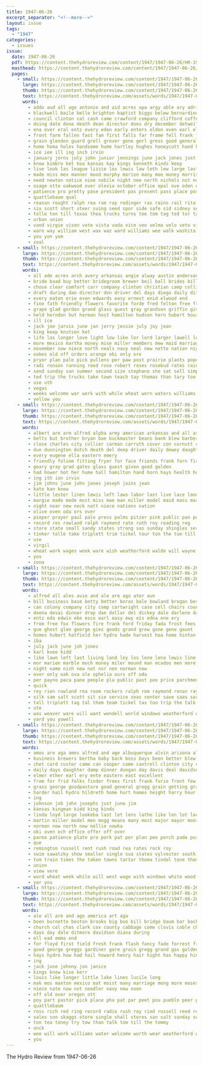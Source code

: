 ```yaml
---
title: 1947-06-26
excerpt_separator: "<!--more-->"
layout: issue
tags:
  - "1947"
categories:
  - issues
issue:
  date: 1947-06-26
  pdf: https://content.thehydroreview.com/content/1947/1947-06-26/HR-1947-06-26.pdf
  masthead: https://content.thehydroreview.com/content/1947/1947-06-26/masthead/HR-1947-06-26.jpg
  pages:
    - small: https://content.thehydroreview.com/content/1947/1947-06-26/small/HR-1947-06-26-01.jpg
      large: https://content.thehydroreview.com/content/1947/1947-06-26/large/HR-1947-06-26-01.jpg
      thumb: https://content.thehydroreview.com/content/1947/1947-06-26/thumbnails/HR-1947-06-26-01.jpg
      text: https://content.thehydroreview.com/assets/words/1947/1947-06-26/HR-1947-06-26-01.txt
      words:
        - addo aud all age antonio and aid acres apa argy able ary adrian arm ago appleman acre agent asa ast arkansas art angeles are
        - blackwell baile belle brighton baptist biggs belew bernardino began barber barton bank butt browne business bixler block bernice blough belt both bell bill brings branson bridgeport bones beak bird band below born big brought been bunch butler bassler boy belon body buckmaster back brothers bay baum bowman but brother best
        - council clinton cal cash came crawford company clifford coffee congress come cording christian cordell cacy courage camp church comings chamber county court carpenter cari coleman clyde couty curtis child carruth clark claude collier course catching cooler cot caddo cover can cole custer city col cos car cor craft care class charles christmas check cali
        - doing date done death dean director does dry december detweiler door dub day during don dinner days devel dark down davis dees delay daughter duncan daughters daugherty
        - ena ever eral entz every eden early enters eldon even earl elk ethel elmer era eke
        - front farm fallen fast fam first falls far frame fell frank fred fond fire fall from few for friend fay fiscal friday finley field frost fort farra fund
        - grain glendon guard grell grover gone gerl gress good general goods grail gin guest grace going george getting grand glass graham guess game grass goodwin goodner games
        - home homa holes handsome hume hartley hughes honeycutt hand hinton henry horn homes hal hydro hor hard had half hurt hubert high husband hee hae hafer hargrave hodge hed hole has heart house hoger him harvey howard henke heineman held hart hin hatfield hall her horton hay harry har
        - ice iee ill ing inch irvin
        - january jorns july john junior jennings june jack jones just joe
        - know kimbro ket koa kansas kay kings kenneth kinds keep
        - live look las league lizzie los lewis law leth lew large last luper leader laundry left lake ler leaders lucious lat land lucy lore light lawn lines lease leon late latter lee lloyd life lead little like later lindsay lucile loye labor laun long louis loud lar
        - made miss mex manner mood murphy marion many moe money morris mae matter monday martin major main morning mahe miller mer much maywood mee mine montebello mexico monte men missouri miles must march man most mari members more mates
        - need newton notice nine nobile night nee north nichols not noble noon necessary near nephew now niece nurse neel nate new
        - osage otto oakwood over olevia october office opal ove oden ong orand oregon off orders ore ova orville old only onion owen
        - patience pro pretty pase president pas present pass place porch peggy pera par pers pullen part pins park pose proper price pool pastor peoples public pebley peo
        - quattlebaum qual
        - reason rought ralph rea rae ray redinger ras rains rail rita roads reimer russell running record real riding rest rock randolph rens rather rane richert run ranks roy rain rush road randall rose rolls ruth
        - six scott short steer suing seed spor side safe sid sidney service still sang soon saw sermon starts sun sane style springs sallie spies san share seven sis schoo store show strength street state simmons second sam sweeney sunday simm son sons surprise south saturday salter super skirvin see she speak sides ship seas streets steve sunda score sister staples station shown stipe sund such stockton said states southard set sul simpson spors stranger
        - tolle ten till texas thea trucks turns tee tom tag ted tor tack times tower thirsk them tim tures top town the teach thor thomas taylor team ton tol than take tax then tay tue too tree trip
        - urban union
        - vand virgie vison vote vista vada vice veo velma velo veto virgil
        - ware way william west wax waz ward williams wee walk washita ways while wait wheat wife week waller wendell wand won with wells weatherford weather was well went wonder why wine washington work walks will weeks
        - you yon yom
        - zeal
    - small: https://content.thehydroreview.com/content/1947/1947-06-26/small/HR-1947-06-26-02.jpg
      large: https://content.thehydroreview.com/content/1947/1947-06-26/large/HR-1947-06-26-02.jpg
      thumb: https://content.thehydroreview.com/content/1947/1947-06-26/thumbnails/HR-1947-06-26-02.jpg
      text: https://content.thehydroreview.com/assets/words/1947/1947-06-26/HR-1947-06-26-02.txt
      words:
        - all ade acres arch avery arkansas angie alway austin anderson army and are auxier aid
        - bride baad buy better bridegroom brewer beil ball brides bill bag but been bud bush best brown blue billy bassler back bass buyers bert bank book brother ben bradley bru
        - chose clear comfort carr company clinton christian camp collins cash call carson city cal caddo class caroline calvin cream carl custer cor came clifford come cake cashier county church crabbe circle care car crissman
        - draft during dan director don driver del days diego daily ditmore day drafts dress dean drop daughter detour
        - every eaton erie even edwards easy ernest enid elwood end
        - fine fath friendly flowers favorite forde fred felton free friday fresh foote from for friends ford frank few frames first favors
        - grape glad gordon grand glass guest gray grandson griffin given good garland
        - held herndon hut herman host hamilton hudson hern hubert hour harvey highland her hydro had hart home honor has harvest holly
        - ill ice
        - jack joe jarvis june jan jerry jessie july joy jean
        - king keep knutson ket
        - life las longer love light low like lor lord larger lawell left laundry less lake leedy let learn labor line
        - more mexico martha money mise miller members mew maid marriage monday meter must man main miss mock morson mail mechanic maxine most
        - november now niece north neals navy neal new nette nation night
        - oakes old off orders orange obi only ore
        - pryor plan pale pick pullens per paw post prairie plants pope pullen prey present pleasant paul panama press pink park
        - radi ronson running rood rose robert roses rosebud rates rain record randall room read rice rai russell radio red res roy
        - send sunday san summer second size stephano she sat sell simple scogin sam seta silk saturday space sun sister sylvester son short suit service sid school see show safe spring
        - ted trip the trucks take town teach tay thomas than tary too thurs them thirsk
        - use uth
        - vegas
        - weeks welcome war work with while wheat worn waters williams ware william week weatherford was went will washington wash white wedding
        - yellow you
    - small: https://content.thehydroreview.com/content/1947/1947-06-26/small/HR-1947-06-26-03.jpg
      large: https://content.thehydroreview.com/content/1947/1947-06-26/large/HR-1947-06-26-03.jpg
      thumb: https://content.thehydroreview.com/content/1947/1947-06-26/thumbnails/HR-1947-06-26-03.jpg
      text: https://content.thehydroreview.com/assets/words/1947/1947-06-26/HR-1947-06-26-03.txt
      words:
        - albert are arm alfred alpha army american arkansas and all ast ann art allie appleman
        - belts but brother bryan bae buckmaster beans bank blew barber beverly boerner best burns blue buy born bou book bouquet bea been burgman baker board brown big bride bring
        - close charles city collier carman carruth cover con curnutt custer county clifford capes cash crest christi cattle cook comp cecil cost camp call church comes citizen caddo
        - dun dunnington dutch death del deep driver daily dewey daughter
        - every eugene ella eastern emery
        - friendly folsom fitting fryer for face friends frank fern first field from fugate fine ference favorite fara farms
        - geary gray grad gates glass guest given good golden
        - had hower hot her hume hall hamilton hand horn hays health huron hydro holderman how has home heger high hes harry honor
        - ing ith ion irvin
        - jim johns june john jones joseph joins jean
        - kate kan know
        - little lester linen lewis left laws labor last live lace land lucian low let long
        - margie made mode most miss mae man miller model maid mass mark manual mil mony mar marvin minnie
        - night near new neck natt niece nations nation
        - olive oven oda ors over
        - pieper prayer paul pale press palms pitzer pink public pan persons
        - record res rowland ralph raymond rate ruth roy reading reg
        - store state small sandy states strong sas sunday shingles service she smith severe south silver satin special sale school shower slemp setting
        - tinker tolle take triplett trim tickel tour ton the tue till
        - use
        - virgil
        - wheat work wages week ware wish weatherford walde will wayne welcome woosley with wesley weekly white was west wade
        - you
        - zona
    - small: https://content.thehydroreview.com/content/1947/1947-06-26/small/HR-1947-06-26-04.jpg
      large: https://content.thehydroreview.com/content/1947/1947-06-26/large/HR-1947-06-26-04.jpg
      thumb: https://content.thehydroreview.com/content/1947/1947-06-26/thumbnails/HR-1947-06-26-04.jpg
      text: https://content.thehydroreview.com/assets/words/1947/1947-06-26/HR-1947-06-26-04.txt
      words:
        - alfred all ales avie and ale are ago ater aun
        - bill business base betty better boras bale bowland brogan best buyers blough born bare baby
        - can colony company city comp cartwright case cell chairs county come cash caddo cal congo chance chas
        - deena desai dinner drop dae dollar del dickey dale darlene daughter dean dumas down doing
        - entz eda edwin eke esco earl easy ewy eis edna ene ery
        - from free fox flowers fire frank ford friday fada frost fees for floor former farms
        - gue ghost glen george gies goods grand grow gone gene gaunt
        - homes hubert hatfield her hydro hade harvest hoa home hinton hole harry hilda
        - iba
        - july jack june joh jones
        - karl knee kidd
        - like lawn left last living land ley los lene lena lewis line lows lant less lavern lake large
        - mor marion marble much money miler mound man mcadoo men more maple made miller
        - night name nish new not nor nen norman now
        - over only oak ova ole ophelia ours off oda
        - per payno paca pane people pla public past poe price parchment pitzer perle police piece pay payne plein panting paul
        - quick
        - rey rien rowland rea room rockers ralph rom raymond ronan ray rates
        - silk sam salt scott sit sie service seas senter save saas sare see stutzman set still six sons shirley schools sale saturday sal strong stock shown son sunday
        - tall triplett tag tal them team tickel tax too trip the talk
        - ute
        - was weaver ware will want wendell world windows weatherford wee week wave wil weeks wilfred wood watch wieland wall while with waste way
        - yard you yowell
    - small: https://content.thehydroreview.com/content/1947/1947-06-26/small/HR-1947-06-26-05.jpg
      large: https://content.thehydroreview.com/content/1947/1947-06-26/large/HR-1947-06-26-05.jpg
      thumb: https://content.thehydroreview.com/content/1947/1947-06-26/thumbnails/HR-1947-06-26-05.jpg
      text: https://content.thehydroreview.com/assets/words/1947/1947-06-26/HR-1947-06-26-05.txt
      words:
        - amos are aga ames alfred and age albuquerque alvin arizona all
        - business brewers bertha baby back boss boys been better blew blaze beverly bendix bone beans boschert big beer blue bound bob bring bridgeport bill
        - chet card custer came can cooper come cantrell clinton city carl corr cole case clover company caddo county car cece call
        - daily days daughter damp dinner dungan day davis deal davidson double don door dene dor
        - elmer ether earl ery ente eastern east excellent
        - from for frid folks finder frees first frank furie front few fresh flowers former friends fine
        - grass george goodpasture good general gregg grain getting gravel
        - harder hail hydro hildreth home hurt homes height harry hour has hafer harber howard hart hamon high how hie had hem hayward her house
        - ing
        - johnson job john josephs just june jim
        - kansas kingman kidd king kinds
        - linda loyd large lookeba last let lens lathe like len lot loc
        - martin miller model men mogg means many most major mayor moore must might made main miles marsh
        - norman now north new nellie nowka
        - oki oven och office offer off over
        - parma patience plate pro pork pat per plan pee porch pade purse present payne pope pan part park
        - que
        - remington russell rent rush road rea rates rock roy
        - swim sawatzky show smaller single sua states sylvester south street sale sedan staples see stock steel sit suits sunday stafford said special service soon sas standard side slow style ship southard sons seed stove share shingles store stuber set station
        - tom train times the taken towns tartar thoma tindel tone thomas too tommy tank take tat tous
        - union
        - view vere
        - word wheat week while will west wage with windows white wood work wells walks wooden walk write weatherford washer working welding well way want war waller weathers wallers went was
        - yar you
    - small: https://content.thehydroreview.com/content/1947/1947-06-26/small/HR-1947-06-26-06.jpg
      large: https://content.thehydroreview.com/content/1947/1947-06-26/large/HR-1947-06-26-06.jpg
      thumb: https://content.thehydroreview.com/content/1947/1947-06-26/thumbnails/HR-1947-06-26-06.jpg
      text: https://content.thehydroreview.com/assets/words/1947/1947-06-26/HR-1947-06-26-06.txt
      words:
        - ale all are and ago america art aga
        - been burnette boston brooks big boo bill bridge baum bar back better branson brother bellavance
        - church col chas clark cox county cabbage come clovis coble chi carnegie city cloninger company caddo clyde cold cost camp can
        - days day dale ditmore davidson diana during
        - ell ead emma end
        - for floyd first field fresh frank flash fancy fade forrest fruits fon from fried fam fort
        - good george greggs gardiner gore grain gregg grand gas golden glad gate
        - hays hydro how had hail howard henry hair hight has happy hinton hughes harold heberle home hatfield her
        - ing
        - jack june johnny jon janice
        - kings know kise kerr
        - louis like longer little lake lines lucile long
        - mak mos maxton mexico mat moist many marriage mong more moses mey mai main miss
        - niece nate now not needler navy new noon
        - off old over oregon ott
        - poy part pastor pick place pha pat par peet pou pueblo peer peaches
        - quattlebaum
        - ross rich red ring record radio rush roy ried russell reed room richmond
        - sales son skaggs store single shall stores san salt sunday susan strong schoo scales see stockton standard service she soap side seed state show size save school
        - ton tea toney try tow than talk tom till the tommy
        - unck
        - wee will work williams water welcome worth wear weatherford wash was wheat wilbur while week went with
        - you
---
```


The Hydro Review from 1947-06-26

<!--more-->

